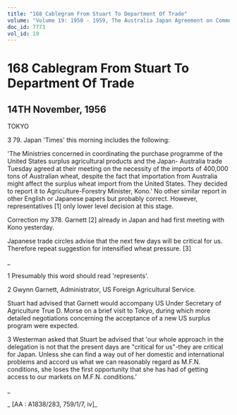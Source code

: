 ```yaml
---
title: "168 Cablegram From Stuart To Department Of Trade"
volume: "Volume 19: 1950 - 1959, The Australia Japan Agreement on Commerce"
doc_id: 7773
vol_id: 19
---
```


# 168 Cablegram From Stuart To Department Of Trade

## 14TH November, 1956

TOKYO

3 79. Japan 'Times' this morning includes the following:

'The Ministries concerned in coordinating the purchase programme of the United States surplus agricultural products and the Japan- Australia trade Tuesday agreed at their meeting on the necessity of the imports of 400,000 tons of Australian wheat, despite the fact that importation from Australia might affect the surplus wheat import from the United States. They decided to report it to Agriculture-Forestry Minister, Kono.' No other similar report in other English or Japanese papers but probably correct. However, representatives [1] only lower level decision at this stage.

Correction my 378. Garnett [2] already in Japan and had first meeting with Kono yesterday.

Japanese trade circles advise that the next few days will be critical for us. Therefore repeat suggestion for intensified wheat pressure. [3]

_

1 Presumably this word should read 'represents'.

2 Gwynn Garnett, Administrator, US Foreign Agricultural Service.

Stuart had advised that Garnett would accompany US Under Secretary of Agriculture True D. Morse on a brief visit to Tokyo, during which more detailed negotiations concerning the acceptance of a new US surplus program were expected.

3 Westerman asked that Stuart be advised that 'our whole approach in the delegation is not that the present days are "critical for us"-they are critical for Japan. Unless she can find a way out of her domestic and international problems and accord us what we can reasonably regard as M.F.N. conditions, she loses the first opportunity that she has had of getting access to our markets on M.F.N. conditions.'

_

_ [AA : A1838/283, 759/1/7, iv]_
